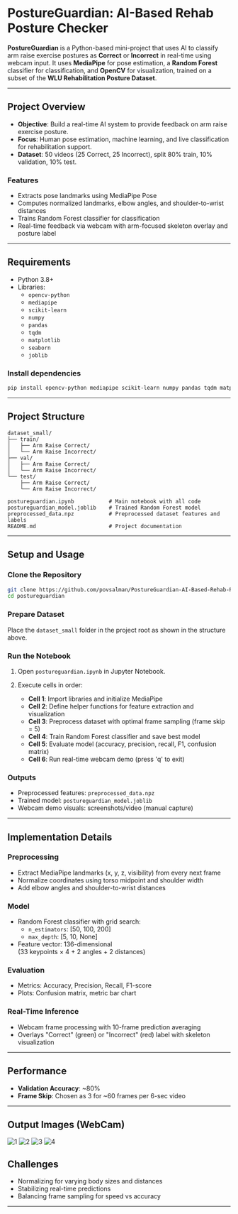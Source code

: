 # PostureGuardian: AI-Based Rehab Posture Checker

**PostureGuardian** is a Python-based mini-project that uses AI to classify arm raise exercise postures as **Correct** or **Incorrect** in real-time using webcam input. It uses **MediaPipe** for pose estimation, a **Random Forest** classifier for classification, and **OpenCV** for visualization, trained on a subset of the **WLU Rehabilitation Posture Dataset**.

---

## Project Overview

- **Objective**: Build a real-time AI system to provide feedback on arm raise exercise posture.
- **Focus**: Human pose estimation, machine learning, and live classification for rehabilitation support.
- **Dataset**: 50 videos (25 Correct, 25 Incorrect), split 80% train, 10% validation, 10% test.

### Features

- Extracts pose landmarks using MediaPipe Pose
- Computes normalized landmarks, elbow angles, and shoulder-to-wrist distances
- Trains Random Forest classifier for classification
- Real-time feedback via webcam with arm-focused skeleton overlay and posture label

---

## Requirements

- Python 3.8+
- Libraries:
  - `opencv-python`
  - `mediapipe`
  - `scikit-learn`
  - `numpy`
  - `pandas`
  - `tqdm`
  - `matplotlib`
  - `seaborn`
  - `joblib`

### Install dependencies

```bash
pip install opencv-python mediapipe scikit-learn numpy pandas tqdm matplotlib seaborn joblib
```

---

## Project Structure

```plaintext
dataset_small/
├── train/
│   ├── Arm Raise Correct/
│   └── Arm Raise Incorrect/
├── val/
│   ├── Arm Raise Correct/
│   └── Arm Raise Incorrect/
└── test/
    ├── Arm Raise Correct/
    └── Arm Raise Incorrect/

postureguardian.ipynb           # Main notebook with all code
postureguardian_model.joblib    # Trained Random Forest model
preprocessed_data.npz           # Preprocessed dataset features and labels
README.md                       # Project documentation
```

---

## Setup and Usage

### Clone the Repository

```bash
git clone https://github.com/povsalman/PostureGuardian-AI-Based-Rehab-Posture-Checker.git
cd postureguardian
```

### Prepare Dataset

Place the `dataset_small` folder in the project root as shown in the structure above.

### Run the Notebook

1. Open `postureguardian.ipynb` in Jupyter Notebook.
2. Execute cells in order:

   - **Cell 1**: Import libraries and initialize MediaPipe
   - **Cell 2**: Define helper functions for feature extraction and visualization
   - **Cell 3**: Preprocess dataset with optimal frame sampling (frame skip = 5)
   - **Cell 4**: Train Random Forest classifier and save best model
   - **Cell 5**: Evaluate model (accuracy, precision, recall, F1, confusion matrix)
   - **Cell 6**: Run real-time webcam demo (press 'q' to exit)

### Outputs

- Preprocessed features: `preprocessed_data.npz`
- Trained model: `postureguardian_model.joblib`
- Webcam demo visuals: screenshots/video (manual capture)

---

## Implementation Details

### Preprocessing

- Extract MediaPipe landmarks (x, y, z, visibility) from every next frame
- Normalize coordinates using torso midpoint and shoulder width
- Add elbow angles and shoulder-to-wrist distances

### Model

- Random Forest classifier with grid search:
  - `n_estimators`: [50, 100, 200]
  - `max_depth`: [5, 10, None]
- Feature vector: 136-dimensional  
  (33 keypoints × 4 + 2 angles + 2 distances)

### Evaluation

- Metrics: Accuracy, Precision, Recall, F1-score
- Plots: Confusion matrix, metric bar chart

### Real-Time Inference

- Webcam frame processing with 10-frame prediction averaging
- Overlays "Correct" (green) or "Incorrect" (red) label with skeleton visualization

---

## Performance

- **Validation Accuracy**: ~80%
- **Frame Skip**: Chosen as 3 for ~60 frames per 6-sec video

---

## Output Images (WebCam)

![1](https://github.com/user-attachments/assets/cb75dbf8-c91a-4dd9-8cb8-b48f7853d4b1)
![2](https://github.com/user-attachments/assets/937a4ae9-7d07-4387-8bca-2727c0dceeba)
![3](https://github.com/user-attachments/assets/00cd74b5-808a-4fae-8205-038f7e1fd929)
![4](https://github.com/user-attachments/assets/898f8acb-ac0b-4fe1-8767-a587a7b71637)

## Challenges

- Normalizing for varying body sizes and distances
- Stabilizing real-time predictions
- Balancing frame sampling for speed vs accuracy

---
